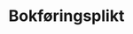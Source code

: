 ---
title: Bokføringsplikt
lastmod: 2022-02-22
description: "Bokføringsplikt betyr at du må føre et regnskap etter
  bokføringsreglene. Disse reglene er gitt i bokføringsloven og
  bokføringsforskriften. I bokføringsreglene får du blant annet svar på: Hva
  skal en faktura inneholde? Hva kreves det av andre bilag? Hvor lenge skal du
  oppbevare bilagene? Hva kreves av regnskapssystemet?"
features:
  - need_help: true
    promote: true
    list_view: true
    didyoufind: true
---